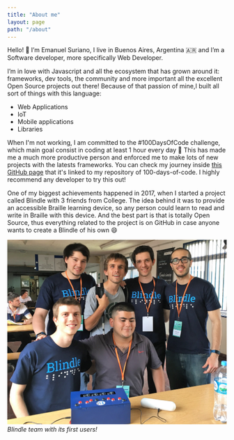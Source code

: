 ```yaml
---
title: "About me"
layout: page
path: "/about"
---
```


Hello! :wave: I’m Emanuel Suriano, I live in Buenos Aires, Argentina :argentina: and I’m a Software developer, more specifically Web Developer.

I’m in love with Javascript and all the ecosystem that has grown around it: frameworks, dev tools, the community and more important all the excellent Open Source projects out there! Because of that passion of mine,I built all sort of things with this language:

* Web Applications
* IoT
* Mobile applications
* Libraries

When I'm not working, I am committed to the #100DaysOfCode challenge, which main goal consist in coding at least 1 hour every day :muscle: This has made me a much more productive person and enforced me to make lots of new projects with the latests frameworks. You can check my journey inside [this GitHub page](https://emasuriano.github.io/100-days-of-code/) that it's linked to my repository of 100-days-of-code. I highly recommend any developer to try this out!

One of my biggest achievements happened in 2017, when I started a project called Blindle with 3 friends from College. The idea behind it was to provide an accessible Braille learning device, so any person could learn to read and write in Braille with this device. And the best part is that is totally Open Source, thus everything related to the project is on GitHub in case anyone wants to create a Blindle of his own :smile:

![Blindle Team](./blindleTeam2.jpg)
_Blindle team with its first users!_
